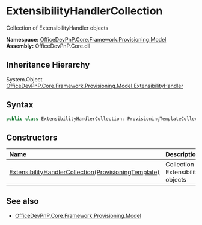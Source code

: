 # ExtensibilityHandlerCollection
Collection of ExtensibilityHandler objects  

**Namespace:** [OfficeDevPnP.Core.Framework.Provisioning.Model](OfficeDevPnP.Core.Framework.Provisioning.Model.md)  
**Assembly:** OfficeDevPnP.Core.dll  
## Inheritance Hierarchy
System.Object  
    [OfficeDevPnP.Core.Framework.Provisioning.Model.ExtensibilityHandler](OfficeDevPnP.Core.Framework.Provisioning.Model.ExtensibilityHandler.md)
## Syntax
```C#
public class ExtensibilityHandlerCollection: ProvisioningTemplateCollection<ExtensibilityHandler>
```
## Constructors
|**Name**|**Description**|
|:-----|:-----|
| [ExtensibilityHandlerCollection(ProvisioningTemplate)](OfficeDevPnP.Core.Framework.Provisioning.Model.ExtensibilityHandlerCollection.ctor1.md) |  Collection of ExtensibilityHandler objects 
## See also
- [OfficeDevPnP.Core.Framework.Provisioning.Model](OfficeDevPnP.Core.Framework.Provisioning.Model.md)
